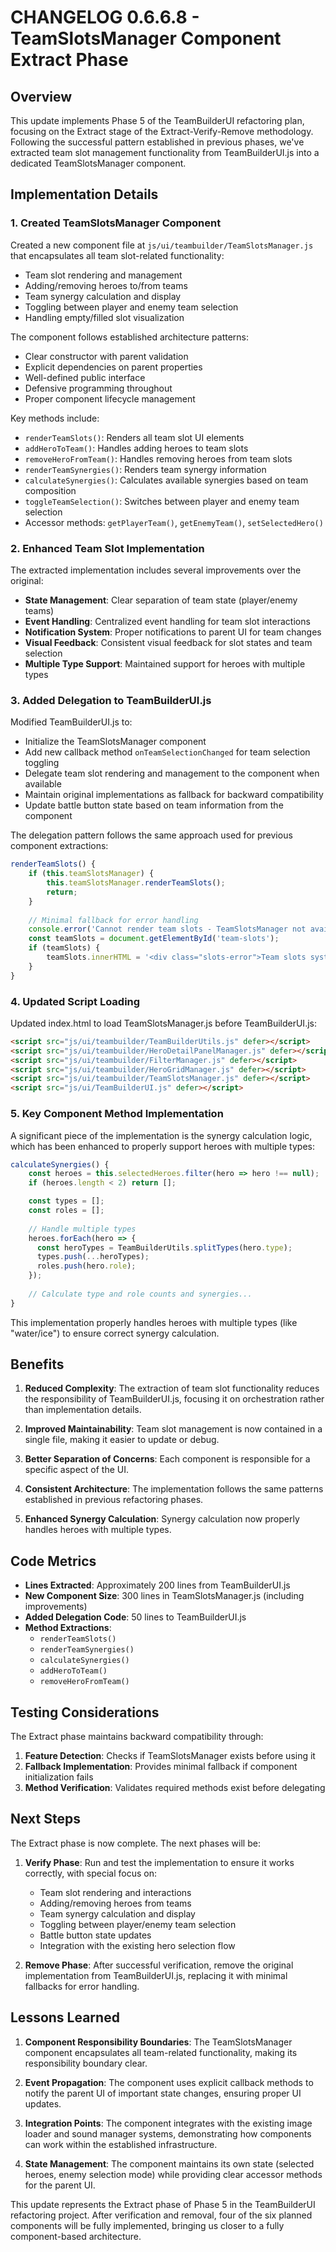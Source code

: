 # CHANGELOG 0.6.6.8 - TeamSlotsManager Component Extract Phase

## Overview

This update implements Phase 5 of the TeamBuilderUI refactoring plan, focusing on the Extract stage of the Extract-Verify-Remove methodology. Following the successful pattern established in previous phases, we've extracted team slot management functionality from TeamBuilderUI.js into a dedicated TeamSlotsManager component.

## Implementation Details

### 1. Created TeamSlotsManager Component

Created a new component file at `js/ui/teambuilder/TeamSlotsManager.js` that encapsulates all team slot-related functionality:

- Team slot rendering and management
- Adding/removing heroes to/from teams
- Team synergy calculation and display
- Toggling between player and enemy team selection
- Handling empty/filled slot visualization

The component follows established architecture patterns:
- Clear constructor with parent validation
- Explicit dependencies on parent properties
- Well-defined public interface
- Defensive programming throughout
- Proper component lifecycle management

Key methods include:
- `renderTeamSlots()`: Renders all team slot UI elements
- `addHeroToTeam()`: Handles adding heroes to team slots
- `removeHeroFromTeam()`: Handles removing heroes from team slots
- `renderTeamSynergies()`: Renders team synergy information
- `calculateSynergies()`: Calculates available synergies based on team composition
- `toggleTeamSelection()`: Switches between player and enemy team selection
- Accessor methods: `getPlayerTeam()`, `getEnemyTeam()`, `setSelectedHero()`

### 2. Enhanced Team Slot Implementation

The extracted implementation includes several improvements over the original:

- **State Management**: Clear separation of team state (player/enemy teams)
- **Event Handling**: Centralized event handling for team slot interactions
- **Notification System**: Proper notifications to parent UI for team changes
- **Visual Feedback**: Consistent visual feedback for slot states and team selection
- **Multiple Type Support**: Maintained support for heroes with multiple types

### 3. Added Delegation to TeamBuilderUI.js

Modified TeamBuilderUI.js to:

- Initialize the TeamSlotsManager component
- Add new callback method `onTeamSelectionChanged` for team selection toggling
- Delegate team slot rendering and management to the component when available
- Maintain original implementations as fallback for backward compatibility
- Update battle button state based on team information from the component

The delegation pattern follows the same approach used for previous component extractions:

```javascript
renderTeamSlots() {
    if (this.teamSlotsManager) {
        this.teamSlotsManager.renderTeamSlots();
        return;
    }
    
    // Minimal fallback for error handling
    console.error('Cannot render team slots - TeamSlotsManager not available');
    const teamSlots = document.getElementById('team-slots');
    if (teamSlots) {
        teamSlots.innerHTML = '<div class="slots-error">Team slots system unavailable</div>';
    }
}
```

### 4. Updated Script Loading

Updated index.html to load TeamSlotsManager.js before TeamBuilderUI.js:

```html
<script src="js/ui/teambuilder/TeamBuilderUtils.js" defer></script>
<script src="js/ui/teambuilder/HeroDetailPanelManager.js" defer></script>
<script src="js/ui/teambuilder/FilterManager.js" defer></script>
<script src="js/ui/teambuilder/HeroGridManager.js" defer></script>
<script src="js/ui/teambuilder/TeamSlotsManager.js" defer></script>
<script src="js/ui/TeamBuilderUI.js" defer></script>
```

### 5. Key Component Method Implementation

A significant piece of the implementation is the synergy calculation logic, which has been enhanced to properly support heroes with multiple types:

```javascript
calculateSynergies() {
    const heroes = this.selectedHeroes.filter(hero => hero !== null);
    if (heroes.length < 2) return [];

    const types = [];
    const roles = [];
    
    // Handle multiple types
    heroes.forEach(hero => {
      const heroTypes = TeamBuilderUtils.splitTypes(hero.type);
      types.push(...heroTypes);
      roles.push(hero.role);
    });
    
    // Calculate type and role counts and synergies...
}
```

This implementation properly handles heroes with multiple types (like "water/ice") to ensure correct synergy calculation.

## Benefits

1. **Reduced Complexity**: The extraction of team slot functionality reduces the responsibility of TeamBuilderUI.js, focusing it on orchestration rather than implementation details.

2. **Improved Maintainability**: Team slot management is now contained in a single file, making it easier to update or debug.

3. **Better Separation of Concerns**: Each component is responsible for a specific aspect of the UI.

4. **Consistent Architecture**: The implementation follows the same patterns established in previous refactoring phases.

5. **Enhanced Synergy Calculation**: Synergy calculation now properly handles heroes with multiple types.

## Code Metrics

- **Lines Extracted**: Approximately 200 lines from TeamBuilderUI.js
- **New Component Size**: 300 lines in TeamSlotsManager.js (including improvements)
- **Added Delegation Code**: 50 lines to TeamBuilderUI.js
- **Method Extractions**: 
  - `renderTeamSlots()`
  - `renderTeamSynergies()`
  - `calculateSynergies()`
  - `addHeroToTeam()`
  - `removeHeroFromTeam()`

## Testing Considerations

The Extract phase maintains backward compatibility through:

1. **Feature Detection**: Checks if TeamSlotsManager exists before using it
2. **Fallback Implementation**: Provides minimal fallback if component initialization fails
3. **Method Verification**: Validates required methods exist before delegating

## Next Steps

The Extract phase is now complete. The next phases will be:

1. **Verify Phase**: Run and test the implementation to ensure it works correctly, with special focus on:
   - Team slot rendering and interactions
   - Adding/removing heroes from teams
   - Team synergy calculation and display
   - Toggling between player/enemy team selection
   - Battle button state updates
   - Integration with the existing hero selection flow

2. **Remove Phase**: After successful verification, remove the original implementation from TeamBuilderUI.js, replacing it with minimal fallbacks for error handling.

## Lessons Learned

1. **Component Responsibility Boundaries**: The TeamSlotsManager component encapsulates all team-related functionality, making its responsibility boundary clear.

2. **Event Propagation**: The component uses explicit callback methods to notify the parent UI of important state changes, ensuring proper UI updates.

3. **Integration Points**: The component integrates with the existing image loader and sound manager systems, demonstrating how components can work within the established infrastructure.

4. **State Management**: The component maintains its own state (selected heroes, enemy selection mode) while providing clear accessor methods for the parent UI.

This update represents the Extract phase of Phase 5 in the TeamBuilderUI refactoring project. After verification and removal, four of the six planned components will be fully implemented, bringing us closer to a fully component-based architecture.
